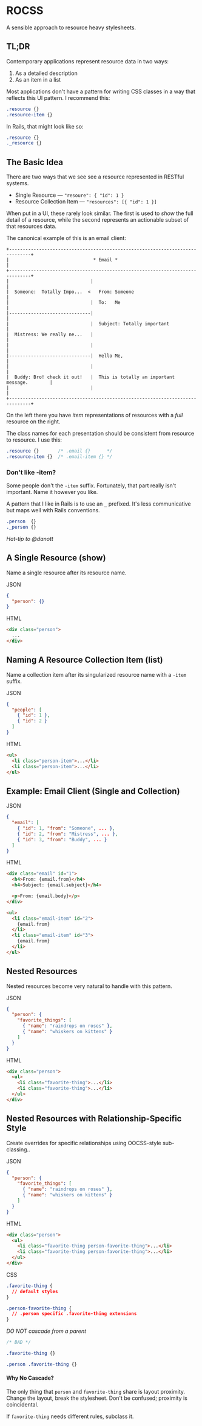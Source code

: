 ROCSS
=====

A sensible approach to resource heavy stylesheets.

## TL;DR

Contemporary applications represent resource data in two ways:

1. As a detailed description
1. As an item in a list

Most applications don't have a pattern for writing CSS classes in a way that
reflects this UI pattern. I recommend this:

```css
.resource {}
.resource-item {}
```

In Rails, that might look like so:

```css
.resource {}
._resource {}
```

## The Basic Idea

There are two ways that we see see a resource represented in RESTful systems.

* Single Resource          — `"resoure": { "id": 1 }`
* Resource Collection Item — `"resources": [{ "id": 1 }]`

When put in a UI, these rarely look similar. The first is used to _show_ the
full detail of a resource, while the second represents an actionable subset of
that resources data.

The canonical example of this is an email client:

```
+------------------------------------------------------------------------------+
|                               * Email *                                      |
+------------------------------------------------------------------------------+
|                              |                                               |
|  Someone:  Totally Impo...  <   From: Someone                                |
|                              |  To:   Me                                     |
|------------------------------|                                               |
|                              |  Subject: Totally important                   |
|  Mistress: We really ne...   |                                               |
|                              |                                               |
|------------------------------|  Hello Me,                                    |
|                              |                                               |
|  Buddy: Bro! check it out!   |  This is totally an important message.        |
|                              |                                               |
+------------------------------------------------------------------------------+
```

On the left there you have _item_ representations of resources with a _full_
resource on the right.

The class names for each presentation should be consistent from resource to
resource. I use this:

```css
.resource {}       /* .email {}      */
.resource-item {}  /* .email-item {} */
```

### Don't like -item?

Some people don't the `-item` suffix. Fortunately, that part
really isn't important. Name it however you like.

A pattern that I like in Rails is to use an `_` prefixed. It's less
communicative but maps well with Rails conventions.

```css
.person  {}
._person {}
```

_Hat-tip to @danott_

## A Single Resource (show)

Name a single resource after its resource name.

JSON
```json
{
  "person": {}
}
```

HTML
```html
<div class="person">
  ...
</div>
```

## Naming A Resource Collection Item (list)

Name a collection item after its singularized resource name with a `-item` suffix.

JSON
```json
{
  "people": [
    { "id": 1 },
    { "id": 2 }
  ]
}
```

HTML
```html
<ul>
  <li class="person-item">...</li>
  <li class="person-item">...</li>
</ul>
```

## Example: Email Client (Single and Collection)


JSON
```json
{
  "email": [
    { "id": 1, "from": "Someone", ... },
    { "id": 2, "from": "Mistress", ... },
    { "id": 3, "from": "Buddy", ... }
  ]
}
```

HTML
```html
<div class="email" id="1">
  <h4>From: {email.from}</h4>
  <h4>Subject: {email.subject}</h4>

  <p>From: {email.body}</p>
</div>

<ul>
  <li class="email-item" id="2">
    {email.from}
  </li>
  <li class="email-item" id="3">
    {email.from}
  </li>
</ul>
```

## Nested Resources

Nested resources become very natural to handle with this pattern.

JSON
```json
{
  "person": {
    "favorite_things": [
      { "name": "raindrops on roses" },
      { "name": "whiskers on kittens" }
    ]
  }
}
```

HTML
```html
<div class="person">
  <ul>
    <li class="favorite-thing">...</li>
    <li class="favorite-thing">...</li>
  </ul>
</div>
```

## Nested Resources with Relationship-Specific Style

Create overrides for specific relationships using OOCSS-style sub-classing..

JSON
```json
{
  "person": {
    "favorite_things": [
      { "name": "raindrops on roses" },
      { "name": "whiskers on kittens" }
    ]
  }
}
```

HTML
```html
<div class="person">
  <ul>
    <li class="favorite-thing person-favorite-thing">...</li>
    <li class="favorite-thing person-favorite-thing">...</li>
  </ul>
</div>
```

CSS
```css
.favorite-thing {
  // default styles
}

.person-favorite-thing {
  // .person specific .favorite-thing extensions
}
```

*DO NOT cascade from a parent*

```css
/* BAD */

.favorite-thing {}

.person .favorite-thing {}
```

#### Why No Cascade?

The only thing that `person` and `favorite-thing` share is layout proximity. Change
the layout, break the stylesheet. Don't be confused; proximity is coincidental.

If `favorite-thing` needs different rules, subclass it.
